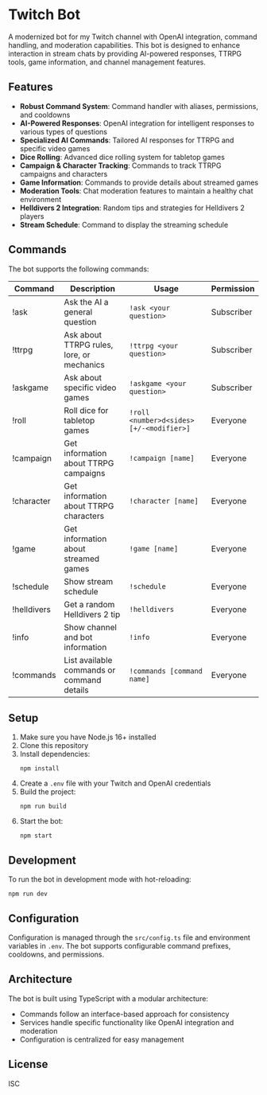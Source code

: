 # Twitch Bot

A modernized bot for my Twitch channel with OpenAI integration, command handling, and moderation capabilities. This bot is designed to enhance interaction in stream chats by providing AI-powered responses, TTRPG tools, game information, and channel management features.

## Features

- **Robust Command System**: Command handler with aliases, permissions, and cooldowns
- **AI-Powered Responses**: OpenAI integration for intelligent responses to various types of questions
- **Specialized AI Commands**: Tailored AI responses for TTRPG and specific video games
- **Dice Rolling**: Advanced dice rolling system for tabletop games
- **Campaign & Character Tracking**: Commands to track TTRPG campaigns and characters
- **Game Information**: Commands to provide details about streamed games
- **Moderation Tools**: Chat moderation features to maintain a healthy chat environment
- **Helldivers 2 Integration**: Random tips and strategies for Helldivers 2 players
- **Stream Schedule**: Command to display the streaming schedule

## Commands

The bot supports the following commands:

| Command     | Description                                | Usage                                    | Permission |
| ----------- | ------------------------------------------ | ---------------------------------------- | ---------- |
| !ask        | Ask the AI a general question              | `!ask <your question>`                   | Subscriber |
| !ttrpg      | Ask about TTRPG rules, lore, or mechanics  | `!ttrpg <your question>`                 | Subscriber |
| !askgame    | Ask about specific video games             | `!askgame <your question>`               | Subscriber |
| !roll       | Roll dice for tabletop games               | `!roll <number>d<sides> [+/-<modifier>]` | Everyone   |
| !campaign   | Get information about TTRPG campaigns      | `!campaign [name]`                       | Everyone   |
| !character  | Get information about TTRPG characters     | `!character [name]`                      | Everyone   |
| !game       | Get information about streamed games       | `!game [name]`                           | Everyone   |
| !schedule   | Show stream schedule                       | `!schedule`                              | Everyone   |
| !helldivers | Get a random Helldivers 2 tip              | `!helldivers`                            | Everyone   |
| !info       | Show channel and bot information           | `!info`                                  | Everyone   |
| !commands   | List available commands or command details | `!commands [command name]`               | Everyone   |

## Setup

1. Make sure you have Node.js 16+ installed
2. Clone this repository
3. Install dependencies:
   ```
   npm install
   ```
4. Create a `.env` file with your Twitch and OpenAI credentials
5. Build the project:
   ```
   npm run build
   ```
6. Start the bot:
   ```
   npm start
   ```

## Development

To run the bot in development mode with hot-reloading:

```
npm run dev
```

## Configuration

Configuration is managed through the `src/config.ts` file and environment variables in `.env`. The bot supports configurable command prefixes, cooldowns, and permissions.

## Architecture

The bot is built using TypeScript with a modular architecture:

- Commands follow an interface-based approach for consistency
- Services handle specific functionality like OpenAI integration and moderation
- Configuration is centralized for easy management

## License

ISC


